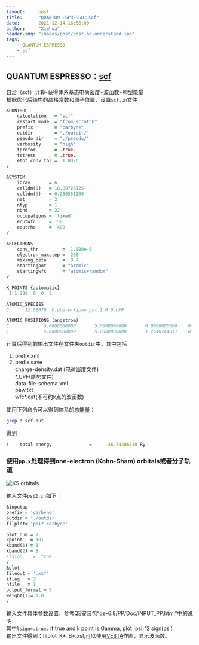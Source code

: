 ```yaml
---
layout:     post
title:      "QUANTUM ESPRESSO：scf"
date:       2021-12-14 16:56:00
author:     "Xiehua"
header-img: "images/post/post-bg-understand.jpg"
tags:
    - QUANTUM ESPRESSO
    - scf
---
```


## QUANTUM ESPRESSO：[scf](http://www.quantum-espresso.org/Doc/INPUT_PW.html#idm32)

自洽（scf）计算-获得体系基态电荷密度+波函数+构型能量  
根据优化后结构的晶格常数和原子位置，设置`scf.in`文件  

```fortran
&CONTROL
    calculation   = "scf"  
    restart_mode  = "from_scratch"
    prefix        = "carbyne"
    outdir        = "./outdir/"
    pseudo_dir    = "./pseudo/"
    verbosity     = "high"
    tprnfor       = .true.  
    tstress       = .true.
    etot_conv_thr =  1.0d-6
/

&SYSTEM
    ibrav       = 6
    celldm(1)   = 18.89726125
    celldm(3)   = 0.256551169
    nat         = 2
    ntyp        = 1
    nbnd        = 22
    occupations = 'fixed'
    ecutwfc     =  50
    ecutrho     =  400
/

&ELECTRONS
    conv_thr         =  1.000e-9
    electron_maxstep =  200
    mixing_beta      =  0.7
    startingpot      = "atomic"
    startingwfc      = "atomic+random"
/

K_POINTS {automatic}
 1 1 200  0  0  0 

ATOMIC_SPECIES
C      12.01070  C.pbe-n-kjpaw_psl.1.0.0.UPF

ATOMIC_POSITIONS (angstrom)
C             5.0000000000       5.0000000000       0.0000000000    0   0   0
C             5.0000000000       5.0000000000       1.2640744811    0   0   1

```

计算后得到的输出文件在文件夹`outdir`中，其中包括  

1. prefix.xml  
2. prefix.save  
    charge-density.dat  (电荷密度文件)  
    *.UPF(赝势文件)  
    data-file-schema.xml  
    paw.txt  
    wfc\*.dat(不可约k点的波函数)

使用下列命令可以得到体系的总能量：  

```bash
grep ! scf.out
```  

得到
```bash
!    total energy              =     -36.74406518 Ry
```

### 使用`pp.x`处理得到one-electron (Kohn-Sham) orbitals或者分子轨道

![KS orbitals](https://xh125.github.io/images/post/plotMO.png)

输入文件`psi2.in`如下：

```fortran
&inputpp
prefix = 'carbyne'
outdir = './outdir'
filplot= 'psi2.carbyne'

plot_num = 7
kpoint   = 101
kband(1) = 1
kband(2) = 8
!lsign    = .true.
/
&plot
fileout = '.xsf'
iflag   = 3
nfile   = 1
output_format = 5
weight(1)= 1.0
/
```

输入文件具体参数设置，参考QE安装包“qe-6.8/PP/Doc/INPUT_PP.html”中的说明  
其中`lsign=.true.` if true and k point is Gamma, plot |psi|^2 sign(psi)  
输出文件得到：filplot_K*_B*.xsf,可以使用[VESTA](http://www.jp-minerals.org/vesta/en/download.html)作图，显示波函数。



